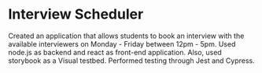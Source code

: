 # Interview Scheduler


Created an application that allows students to book an interview with the available interviewers on Monday - Friday between 12pm - 5pm.
Used node.js as backend and react as front-end application. Also, used storybook as a Visual testbed. 
Performed testing through Jest and Cypress.
